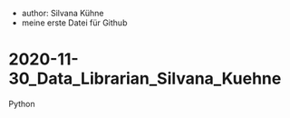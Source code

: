 - author: Silvana Kühne
- meine erste Datei für Github
# 2020-11-30_Data_Librarian_Silvana_Kuehne
Python
